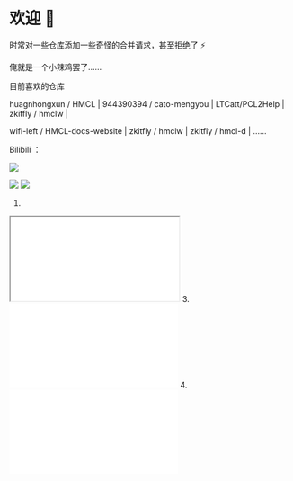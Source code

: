# 欢迎 👋

时常对一些仓库添加一些奇怪的合并请求，甚至拒绝了 ⚡

俺就是一个小辣鸡罢了……

目前喜欢的仓库

huagnhongxun / HMCL | 944390394 / cato-mengyou | LTCatt/PCL2Help  | zkitfly / hmclw | 

wifi-left / HMCL-docs-website | zkitfly / hmclw | zkitfly / hmcl-d | ……


Bilibili ：

![](https://cdn.jsdelivr.net/gh/zkitefly/myphoto@main/2022/202204051448507.png)

![](https://github-readme-stats.vercel.app/api?username=zkitefly&show_icons=true)
![](https://github-readme-stats.vercel.app/api/top-langs?username=zkitefly&exclude_repo=blog,scl&hide=c&layout=compact)

1.
<iframe src="//player.bilibili.com/blackboard/newplayer.html?&bvid=BV1hu411C7BZ&danmaku=1" </iframe>
2.
<iframe src="//player.bilibili.com/player.html?aid=851007732&bvid=BV1GL4y1x7NB&cid=494405241&page=1" scrolling="no" border="0" frameborder="no" framespacing="0" allowfullscreen="true"> </iframe>
3.
<iframe src="//player.bilibili.com/blackboard/newplayer.html?&bvid=BV1hu411C7BZ&danmaku=1" scrolling="no" border="0" frameborder="no" framespacing="0" allowfullscreen="true"> </iframe>
4.
<iframe data-v-a27792ee="" src="//player.bilibili.com/blackboard/newplayer.html?&amp;bvid=BV1hu411C7BZ&amp;cid=588828522&amp;wmode=transparent&amp;as_wide=1&amp;crossDomain=1&amp;lite=0&amp;danmaku=0" scrolling="no" board="0" framespacing="0" class="bilibiliHtml5Player" frameborder="no"></iframe>
